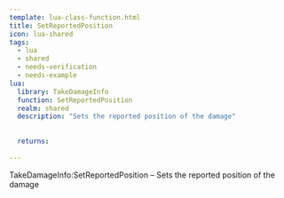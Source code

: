 ```yaml
---
template: lua-class-function.html
title: SetReportedPosition
icon: lua-shared
tags:
  - lua
  - shared
  - needs-verification
  - needs-example
lua:
  library: TakeDamageInfo
  function: SetReportedPosition
  realm: shared
  description: "Sets the reported position of the damage"
  
  
  returns:
    
---
```


<div class="lua__search__keywords">
TakeDamageInfo:SetReportedPosition &#x2013; Sets the reported position of the damage
</div>

